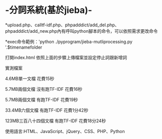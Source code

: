 # -分詞系統(基於jieba)-
*upload.php、calltf-idf.php、phpadddict/add_del.php、phpadddict/add_new.php內有呼叫python腳本的命令，可以依照需求更改命令

*exec命令範例：'python ./pyprogram/jieba-mutliprocessing.py '.$timenamefolder

打開index.html
依照上面的步驟上傳檔案並設定停止詞跟新增詞


實測檔案

4.6MB單一文檔                花費15秒

5.7MB兩個文檔  沒有跑TF-IDF   花費16秒

5.7MB兩個文檔  有跑TF-IDF     花費19秒

33.4MB六個文檔 有跑TF-IDF     花費1分42秒

123MB三百八十四個文檔  有跑TF-IDF     花費18分24秒

使用語言:HTML、JavaScript、jQuery、CSS、PHP、Python
